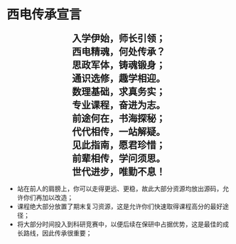 # 西电传承宣言

<div style="text-align: center; font-size: 1.5em; font-weight: 600;" markdown="1">
入学伊始，师长引领；
</div>
<div style="text-align: center; font-size: 1.5em; font-weight: 600;" markdown="1">
西电精魂，何处传承？
</div>
<div style="text-align: center; font-size: 1.5em; font-weight: 600;" markdown="1">
思政军体，铸魂锻身；
</div>
<div style="text-align: center; font-size: 1.5em; font-weight: 600;" markdown="1">
通识选修，趣学相迎。
</div>
<div style="text-align: center; font-size: 1.5em; font-weight: 600;" markdown="1">
数理基础，求真务实；
</div>
<div style="text-align: center; font-size: 1.5em; font-weight: 600;" markdown="1">
专业课程，奋进为志。
</div>
<div style="text-align: center; font-size: 1.5em; font-weight: 600;" markdown="1">
前途何在，书海探秘；
</div>
<div style="text-align: center; font-size: 1.5em; font-weight: 600;" markdown="1">
代代相传，一站解疑。
</div>
<div style="text-align: center; font-size: 1.5em; font-weight: 600;" markdown="1">
见此指南，愿君珍惜；
</div>
<div style="text-align: center; font-size: 1.5em; font-weight: 600;" markdown="1">
前辈相传，学问须思。
</div>
<div style="text-align: center; font-size: 1.5em; font-weight: 600;" markdown="1">
世代进步，唯勤不息！
</div>

+ 站在前人的肩膀上，你可以走得更远、更稳，故此大部分资源均放出源码，允许你们再加以改造；
+ 课程绝大部分放置了期末复习资源，这是允许你们快速取得课程高分的最好途径；
+ 将大部分时间投入到科研竞赛中，以便后续在保研中占据优势，这是最佳的成长路线，因此传承很重要；